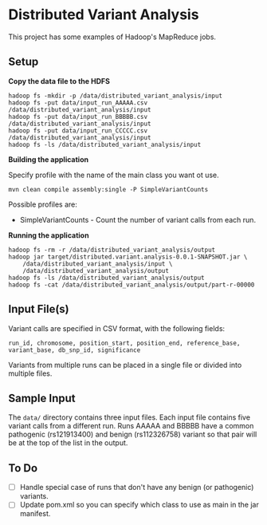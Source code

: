 # Distributed Variant Analysis

This project has some examples of Hadoop's MapReduce jobs. 

## Setup

**Copy the data file to the HDFS**

```
hadoop fs -mkdir -p /data/distributed_variant_analysis/input
hadoop fs -put data/input_run_AAAAA.csv /data/distributed_variant_analysis/input
hadoop fs -put data/input_run_BBBBB.csv /data/distributed_variant_analysis/input
hadoop fs -put data/input_run_CCCCC.csv /data/distributed_variant_analysis/input
hadoop fs -ls /data/distributed_variant_analysis/input
```

**Building the application**

Specify profile with the name of the main class you want ot use. 

```
mvn clean compile assembly:single -P SimpleVariantCounts
```

Possible profiles are:
* SimpleVariantCounts - Count the number of variant calls from each run.



**Running the application**

```
hadoop fs -rm -r /data/distributed_variant_analysis/output
hadoop jar target/distributed.variant.analysis-0.0.1-SNAPSHOT.jar \
	/data/distributed_variant_analysis/input \
	/data/distributed_variant_analysis/output
hadoop fs -ls /data/distributed_variant_analysis/output
hadoop fs -cat /data/distributed_variant_analysis/output/part-r-00000
```

## Input File(s)

Variant calls are specified in CSV format, with the following fields:

```
run_id, chromosome, position_start, position_end, reference_base, variant_base, db_snp_id, significance
```

Variants from multiple runs can be placed in a single file or divided into multiple files.   

## Sample Input

The ``data/`` directory contains three input files. Each input file contains five variant calls from a different run. 
Runs AAAAA and BBBBB have a common pathogenic (rs121913400) and benign (rs112326758) variant so that pair will be at the top of the list in the output. 


## To Do

- [ ] Handle special case of runs that don't have any benign (or pathogenic) variants. 
- [ ] Update pom.xml so you can specify which class to use as main in the jar manifest. 
